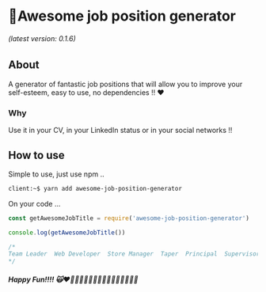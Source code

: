 ﻿# 🚀Awesome job position generator

###### (latest version: 0.1.6)

## About

A generator of fantastic job positions that will allow you to improve your self-esteem, easy to use, no dependencies !! ❤️

### Why

Use it in your CV, in your LinkedIn status or in your social networks !!

## How to use

Simple to use, just use npm .. 

```bash
client:~$ yarn add awesome-job-position-generator
```

On your code ... 

```javascript
const getAwesomeJobTitle = require('awesome-job-position-generator')

console.log(getAwesomeJobTitle())

/*
Team Leader  Web Developer  Store Manager  Taper  Principal  Supervisors  Front Desk Manager
*/

```

##### Happy Fun!!!! 🙀❤️💛💚💙🧡💜🌈😂😂😂😂😂😂😂😍😍


